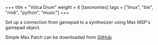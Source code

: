 +++
title = "Volca Drum"
weight = 4
[taxonomies]
tags = ["linux", "ble", "midi", "python", "music"]
+++

Set up a connection from gamepad to a synthesizer using Max MSP's gamepad object.

Simple Max Patch can be downloaded from [GitHub](https://github.com/vmrnd/volca-gamepad)
